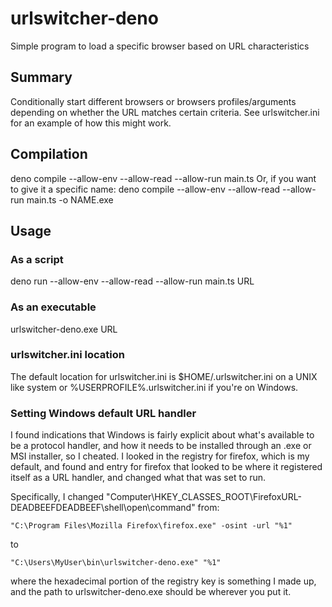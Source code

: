 # urlswitcher-deno
Simple program to load a specific browser based on URL characteristics

## Summary
Conditionally start different browsers or browsers profiles/arguments depending on whether the URL matches certain criteria.  See urlswitcher.ini for an example of how this might work.

## Compilation
deno compile --allow-env --allow-read --allow-run main.ts
Or, if you want to give it a specific name:
deno compile --allow-env --allow-read --allow-run main.ts -o NAME.exe

## Usage

### As a script
deno run --allow-env --allow-read --allow-run main.ts URL

### As an executable
urlswitcher-deno.exe URL

### urlswitcher.ini location
The default location for urlswitcher.ini is $HOME/.urlswitcher.ini on a UNIX like system or %USERPROFILE%\.urlswitcher.ini if you're on Windows.

### Setting Windows default URL handler
I found indications that Windows is fairly explicit about what's available to be a protocol handler, and how it needs to be installed through an .exe or MSI installer, so I cheated.  I looked in the registry for firefox, which is my default, and found and entry for firefox that looked to be where it registered itself as a URL handler, and changed what that was set to run.

Specifically, I changed "Computer\HKEY_CLASSES_ROOT\FirefoxURL-DEADBEEFDEADBEEF\shell\open\command" from:

    "C:\Program Files\Mozilla Firefox\firefox.exe" -osint -url "%1"

to

    "C:\Users\MyUser\bin\urlswitcher-deno.exe" "%1"

where the hexadecimal portion of the registry key is something I made up, and the path to urlswitcher-deno.exe should be wherever you put it.